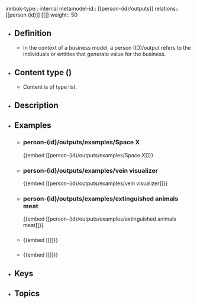 innbok-type:: internal
metamodel-id:: [[person-(id)/outputs]]
relations:: [[person (id)]] [[]]
weight:: 50

- ## Definition
  - In the context of a business model, a person (ID)/output refers to the individuals or entities that generate value for the business.
- ## Content type ()
  - Content is of type list.
  
- ## Description
- ## Examples
  - ### person-(id)/outputs/examples/Space X
    {{embed [[person-(id)/outputs/examples/Space X]]}}
  - ### person-(id)/outputs/examples/vein visualizer
    {{embed [[person-(id)/outputs/examples/vein visualizer]]}}
  - ### person-(id)/outputs/examples/extinguished animals meat
    {{embed [[person-(id)/outputs/examples/extinguished animals meat]]}}
  - ### 
    {{embed [[]]}}
  - ### 
    {{embed [[]]}}
  
- ## Keys
  
- ## Topics
  

